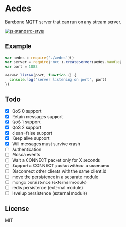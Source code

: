 # Aedes

Barebone MQTT server that can run on any stream server.

[![js-standard-style](https://cdn.rawgit.com/feross/standard/master/badge.svg)](https://github.com/feross/standard)

## Example

```js
var aedes = require('./aedes')()
var server = require('net').createServer(aedes.handle)
var port = 1883

server.listen(port, function () {
  console.log('server listening on port', port)
})
```

## Todo

* [x] QoS 0 support
* [x] Retain messages support
* [x] QoS 1 support
* [x] QoS 2 support
* [x] clean=false support
* [x] Keep alive support
* [x] Will messages must survive crash
* [ ] Authentication
* [ ] Mosca events
* [ ] Wait a CONNECT packet only for X seconds
* [ ] Support a CONNECT packet without a username
* [ ] Disconnect other clients with the same client.id
* [ ] move the persistence in a separate module
* [ ] mongo persistence (external module)
* [ ] redis persistence (external module)
* [ ] levelup persistence (external module)

## License

MIT
